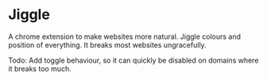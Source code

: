 # Jiggle
A chrome extension to make websites more natural. Jiggle colours and position of everything. It breaks most websites ungracefully.

Todo: Add toggle behaviour, so it can quickly be disabled on domains where it breaks too much.
